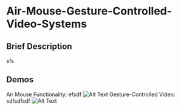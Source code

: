 # Air-Mouse-Gesture-Controlled-Video-Systems
## Brief Description
sfs

## Demos
Air Mouse Functionality:
efsdf
![Alt Text](GIF/Mouse.gif)
Gesture-Controlled Video:
sdfsdfsdf
![Alt Text](GIF/Video.gif)
